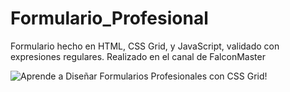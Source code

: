 # Formulario_Profesional
Formulario hecho en HTML, CSS Grid, y JavaScript, validado con expresiones regulares. Realizado en el canal de FalconMaster

![Aprende a Diseñar Formularios Profesionales con CSS Grid!](https://raw.githubusercontent.com/falconmasters/formulario-css-grid/master/img/thumb.png)

